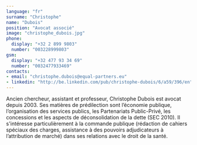```yaml
---
language: "fr"
surname: "Christophe"
name: "Dubois"
position: "Avocat associé"
image: "christophe_dubois.jpg"
phone:
  display: "+32 2 899 9803"
  number: "003228999803"
gsm:
  display: "+32 477 93 34 69"
  number: "0032477933469"
contacts:
- email: "christophe.dubois@equal-partners.eu"
- linkedin: "http://be.linkedin.com/pub/christophe-dubois/6/a59/396/en"
---
```

Ancien chercheur, assistant et professeur, Christophe Dubois est avocat depuis 2003. Ses matières de prédilection sont l’économie publique, l’organisation des services publics, les Partenariats Public-Privé, les concessions et les aspects de déconsolidation de la dette (SEC 2010). Il s'intéresse particulièrement à la commande publique (rédaction de cahiers spéciaux des charges, assistance à des pouvoirs adjudicateurs à l’attribution de marché) dans ses relations avec le droit de la santé.